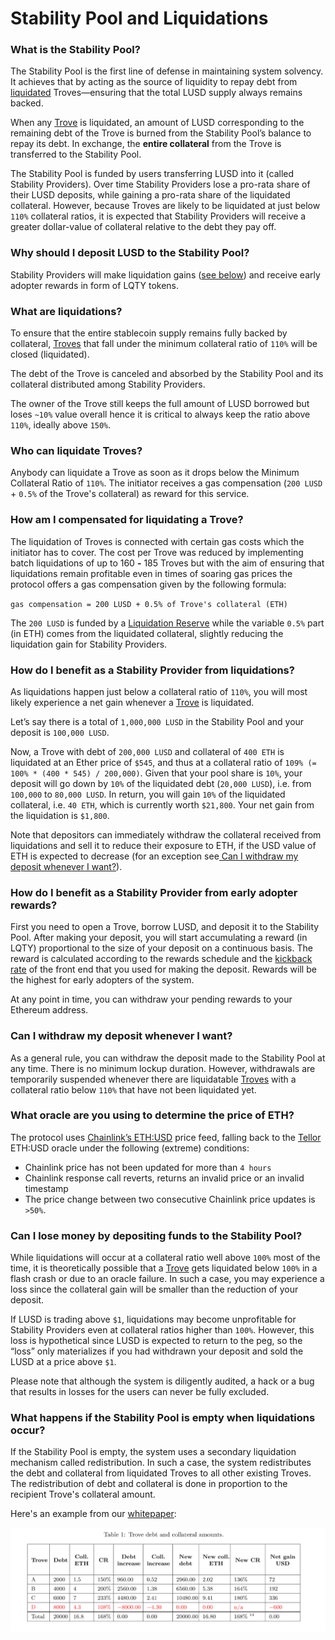 # Stability Pool and Liquidations

### What is the Stability Pool?

The Stability Pool is the first line of defense in maintaining system solvency. It achieves that by acting as the source of liquidity to repay debt from [liquidated](stability-pool-and-liquidations.md#what-are-liquidations) Troves—ensuring that the total LUSD supply always remains backed.

When any [Trove](borrowing.md#what-is-a-trove) is liquidated, an amount of LUSD corresponding to the remaining debt of the Trove is burned from the Stability Pool’s balance to repay its debt. In exchange, the **entire collateral** from the Trove is transferred to the Stability Pool.&#x20;

The Stability Pool is funded by users transferring LUSD into it (called Stability Providers). Over time Stability Providers lose a pro-rata share of their LUSD deposits, while gaining a pro-rata share of the liquidated collateral. However, because Troves are likely to be liquidated at just below `110%` collateral ratios, it is expected that Stability Providers will receive a greater dollar-value of collateral relative to the debt they pay off.

### Why should I deposit LUSD to the Stability Pool?

Stability Providers will make liquidation gains ([see below](stability-pool-and-liquidations.md#how-do-i-benefit-as-a-depositor-from-liquidations)) and receive early adopter rewards in form of LQTY tokens.

### What are liquidations?

To ensure that the entire stablecoin supply remains fully backed by collateral, [Troves](borrowing.md#what-is-a-trove) that fall under the minimum collateral ratio of `110%` will be closed (liquidated).

The debt of the Trove is canceled and absorbed by the Stability Pool and its collateral distributed among Stability Providers.

The owner of the Trove still keeps the full amount of LUSD borrowed but loses `~10%` value overall hence it is critical to always keep the ratio above `110%`, ideally above `150%`.

### Who can liquidate Troves?&#x20;

Anybody can liquidate a Trove as soon as it drops below the Minimum Collateral Ratio of `110%`. The initiator receives a gas compensation (`200 LUSD` + `0.5%` of the Trove's collateral) as reward for this service.

### How am I compensated for liquidating a Trove?

The liquidation of Troves is connected with certain gas costs which the initiator has to cover. The cost per Trove was reduced by implementing batch liquidations of up to 160 **-** 185 Troves but with the aim of ensuring that liquidations remain profitable even in times of soaring gas prices the protocol offers a gas compensation given by the following formula:

`gas compensation = 200 LUSD + 0.5% of Trove's collateral (ETH)`

The `200 LUSD` is funded by a [Liquidation Reserve](borrowing.md#what-is-the-liquidation-reserve) while the variable `0.5%` part (in ETH) comes from the liquidated collateral, slightly reducing the liquidation gain for Stability Providers. 

### How do I benefit as a Stability Provider from liquidations?

As liquidations happen just below a collateral ratio of `110%`, you will most likely experience a net gain whenever a [Trove](borrowing.md#what-is-a-trove) is liquidated.&#x20;

Let’s say there is a total of `1,000,000 LUSD` in the Stability Pool and your deposit is `100,000 LUSD`.&#x20;

Now, a Trove with debt of `200,000 LUSD` and collateral of `400 ETH` is liquidated at an Ether price of `$545`, and thus at a collateral ratio of `109% (= 100% * (400 * 545) / 200,000)`. Given that your pool share is `10%`, your deposit will go down by `10%` of the liquidated debt (`20,000 LUSD`), i.e. from `100,000` to `80,000 LUSD`. In return, you will gain `10%` of the liquidated collateral, i.e. `40 ETH`, which is currently worth `$21,800`. Your net gain from the liquidation is `$1,800`.&#x20;

Note that depositors can immediately withdraw the collateral received from liquidations and sell it to reduce their exposure to ETH, if the USD value of ETH is expected to decrease (for an exception see[ Can I withdraw my deposit whenever I want?](stability-pool-and-liquidations.md#can-i-withdraw-my-deposit-whenever-i-want)).

### How do I benefit as a Stability Provider from early adopter rewards?

First you need to open a Trove, borrow LUSD, and deposit it to the Stability Pool. After making your deposit, you will start accumulating a reward (in LQTY) proportional to the size of your deposit on a continuous basis. The reward is calculated according to the rewards schedule and the [kickback rate](frontend-operators.md#what-is-the-kickback-rate) of the front end that you used for making the deposit. Rewards will be the highest for early adopters of the system.&#x20;

At any point in time, you can withdraw your pending rewards to your Ethereum address.

### Can I withdraw my deposit whenever I want?

As a general rule, you can withdraw the deposit made to the Stability Pool at any time. There is no minimum lockup duration. However, withdrawals are temporarily suspended whenever there are liquidatable [Troves](borrowing.md#what-is-a-trove) with a collateral ratio below `110%` that have not been liquidated yet.

### What oracle are you using to determine the price of ETH?

The protocol uses [Chainlink’s ETH:USD](https://data.chain.link/ethereum/mainnet/crypto-usd/eth-usd) price feed, falling back to the [Tellor](https://www.tellor.io) ETH:USD oracle under the following (extreme) conditions:

* Chainlink price has not been updated for more than `4 hours`
* Chainlink response call reverts, returns an invalid price or an invalid timestamp
* The price change between two consecutive Chainlink price updates is `>50%`.

### Can I lose money by depositing funds to the Stability Pool?

While liquidations will occur at a collateral ratio well above `100%` most of the time, it is theoretically possible that a [Trove](borrowing.md#what-is-a-trove) gets liquidated below `100%` in a flash crash or due to an oracle failure. In such a case, you may experience a loss since the collateral gain will be smaller than the reduction of your deposit.&#x20;

If LUSD is trading above `$1`, liquidations may become unprofitable for Stability Providers even at collateral ratios higher than `100%`. However, this loss is hypothetical since LUSD is expected to return to the peg, so the “loss” only materializes if you had withdrawn your deposit and sold the LUSD at a price above `$1`.

Please note that although the system is diligently audited, a hack or a bug that results in losses for the users can never be fully excluded.

### What happens if the Stability Pool is empty when liquidations occur?&#x20;

If the Stability Pool is empty, the system uses a secondary liquidation mechanism called redistribution. In such a case, the system redistributes the debt and collateral from liquidated Troves to all other existing Troves. The redistribution of debt and collateral is done in proportion to the recipient Trove's collateral amount.&#x20;

Here's an example from our [whitepaper](https://docsend.com/view/bwiczmy):&#x20;

![](../.gitbook/assets/whitepaper.PNG)
